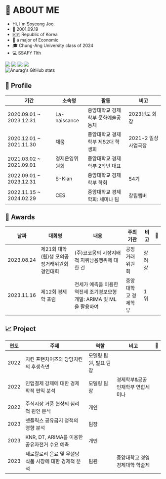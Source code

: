 # 👋 ABOUT ME
- Hi, I'm Soyeong Joo.
- :baby_chick: 2001.09.19
- :kr: Republic of Korea
- 💸 a major of Economic
- 🎓 Chung-Ang University class of 2024
- 💻 SSAFY 11th

<a href="https://www.acmicpc.net/user/soyong32" target="_blank"><img src="https://img.shields.io/badge/BaekJoon-3776AB?style=flat&logo=python&logoColor=FFFFFF"/></a>
<a href="https://www.instagram.com/address.__.0" target="_blank"><img src="https://img.shields.io/badge/Instagram-E4405F?style=flat&logo=instagram&logoColor=FFFFFF"/></a>
<a href="soyong6624@gmail.com" target="_blank"><img src="https://img.shields.io/badge/soyong6624@gmail.com-EA4335?style=flat&logo=gmail&logoColor=FFFFFF"/></a>
<a href="https://blog.naver.com/soyong32" target="_blank"><img src="https://img.shields.io/badge/Blog-03C75A?style=flat&logo=naver&logoColor=FFFFFF"/></a>  
![Anurag's GitHub stats](https://github-readme-stats.vercel.app/api?username=address0&show_icons=true&theme=radical)  

## 🎯 Profile
기간|소속명|활동|비고
---|---|---|---
2020.09.01 ~ 2023.12.31|La-naissance|중앙대학교 경제학부 문화예술공동체|2023년도 회장
2020.12.01 ~ 2021.11.30|채움|중앙대학교 경제학부 제52대 학생회|2021-2 일상사업국장
2021.03.02 ~ 2021.09.01|경제운영위원회|중앙대학교 경제학부 2학년 대표|
2022.09.01 ~ 2023.12.31|S-Kian|중앙대학교 경제학부 학회|54기
2022.11.15 ~ 2024.02.29|CES|중앙대학교 경제학회: 세미나 팀|창립멤버

## 🥇 Awards
날짜|대회명|내용|주최기관|비고|🔗
---|---|---|---|---|---
2023.08.24|제21회 대학(원)생 모의공정거래위원회 경연대회|(주)코코몽의 시장지배적 지위남용행위에 대한 건|공정거래위원회|장려상
2023.11.16|제12회 경제학 포럼|전세가 예측을 이용한 역전세 조기경보모형 개발: ARIMA 및 ML을 활용하여|중앙대학교 경제학부|1위

## 📈 Project
연도|주제|역할|비고|🔗
---|---|---|---|---
2022|치킨 프랜차이즈와 당당치킨의 후생측면|모델링 팀원, 발표 팀장||
2022|인앱결제 강제에 대한 경제학적 편익 분석|모델링 팀장|경제학부&공공인재학부 연합세미나|
2022|주식시장 거품 현상의 심리적 원인 분석|개인||
2023|넷플릭스 공유금지 정책의 영향 분석|팀장||
2023|KNR, DT, ARIMA를 이용한 공유자전거 수요 예측|개인||
2023|제로칼로리 음료 및 무설탕 식품 시장에 대한 경제적 분석|팀원|중앙대학교 경영경제대학 학술제

<!--
**address0/address0** is a ✨ _special_ ✨ repository because its `README.md` (this file) appears on your GitHub profile.

Here are some ideas to get you started:

- 🔭 I’m currently working on ...
- 🌱 I’m currently learning ...
- 👯 I’m looking to collaborate on ...
- 🤔 I’m looking for help with ...
- 💬 Ask me about ...
- 📫 How to reach me: ...
- 😄 Pronouns: ...
- ⚡ Fun fact: ...
-->
